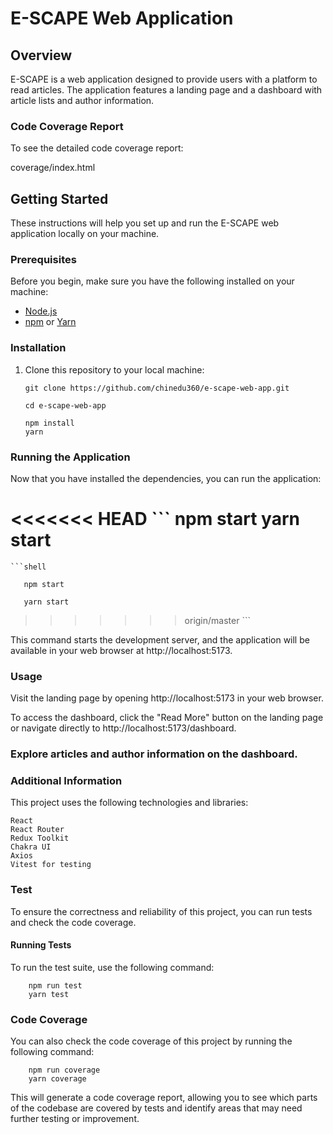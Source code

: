 # E-SCAPE Web Application

## Overview

E-SCAPE is a web application designed to provide users with a platform to read articles. The application features a landing page and a dashboard with article lists and author information.

### Code Coverage Report

To see the detailed code coverage report:

coverage/index.html

## Getting Started

These instructions will help you set up and run the E-SCAPE web application locally on your machine.

### Prerequisites

Before you begin, make sure you have the following installed on your machine:

- [Node.js](https://nodejs.org/)
- [npm](https://www.npmjs.com/) or [Yarn](https://yarnpkg.com/)

### Installation

1. Clone this repository to your local machine:

   ```shell
   git clone https://github.com/chinedu360/e-scape-web-app.git

   cd e-scape-web-app

   npm install
   yarn
   ```

### Running the Application

Now that you have installed the dependencies, you can run the application:

<<<<<<< HEAD
    ```
        npm start
        yarn start
=======
    ```shell
    
       npm start
       
       yarn start
    
>>>>>>> origin/master
    ```

This command starts the development server, and the application will be available in your web browser at http://localhost:5173.

### Usage

   Visit the landing page by opening http://localhost:5173 in your web browser.

To access the dashboard, click the "Read More" button on the landing page or navigate directly to http://localhost:5173/dashboard.

### Explore articles and author information on the dashboard.

### Additional Information

This project uses the following technologies and libraries:

    React
    React Router
    Redux Toolkit
    Chakra UI
    Axios
    Vitest for testing

### Test

To ensure the correctness and reliability of this project, you can run tests and check the code coverage.

#### Running Tests

To run the test suite, use the following command:

```shell
    npm run test
    yarn test

```

### Code Coverage

You can also check the code coverage of this project by running the following command:

```shell
    npm run coverage
    yarn coverage
```

This will generate a code coverage report, allowing you to see which parts of the codebase are covered by tests and identify areas that may need further testing or improvement.
